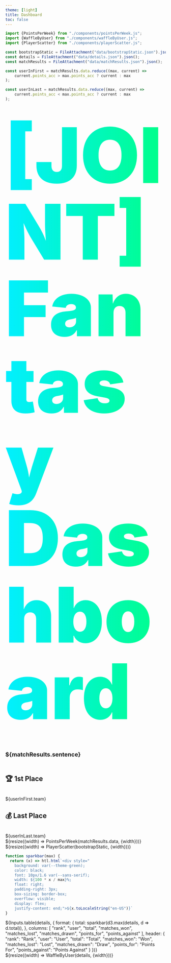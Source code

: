 ```yaml
---
theme: [light]
title: Dashboard
toc: false
---
```


```js
import {PointsPerWeek} from "./components/pointsPerWeek.js";
import {WaffleByUser} from "./components/waffleByUser.js";
import {PlayerScatter} from "./components/playerScatter.js";
```

```js
const bootstrapStatic = FileAttachment("data/bootstrapStatic.json").json();
const details = FileAttachment("data/details.json").json();
const matchResults = FileAttachment("data/matchResults.json").json();
```

```js
const userInFirst = matchResults.data.reduce((max, current) => 
    current.points_acc > max.points_acc ? current : max
);

const userInLast = matchResults.data.reduce((max, current) => 
    current.points_acc < max.points_acc ? current : max
);
```

<div class="hero">
  <h1>[JOINT] Fantasy Dashboard</h1>
</div>

<div class="hero">
  <h2>${matchResults.sentence}</h2>
</div>

<div class="grid grid-cols-4">
  <a class="card" style="color: inherit;">
    <h2>🏆 1st Place</h2>
    <br>
    <span class="big">${userInFirst.team}</span>
  </a>
  <a class="card" style="color: inherit;">
    <h2>💰 Last Place</h2>
    <br>
    <span class="big">${userInLast.team}</span>
  </a>
</div>

<div class="grid grid-cols-1">
  <div class="card">
    ${resize((width) => PointsPerWeek(matchResults.data, {width}))}
  </div>
  <div class="card">
    ${resize((width) => PlayerScatter(bootstrapStatic, {width}))}
  </div>
</div>

```js
function sparkbar(max) {
  return (x) => htl.html`<div style="
    background: var(--theme-green);
    color: black;
    font: 10px/1.6 var(--sans-serif);
    width: ${100 * x / max}%;
    float: right;
    padding-right: 3px;
    box-sizing: border-box;
    overflow: visible;
    display: flex;
    justify-content: end;">${x.toLocaleString("en-US")}`
}
```

<div class="grid grid-cols-2">
  <div class="card" style="padding: 0;">
      ${Inputs.table(details, {
        format: {
            total: sparkbar(d3.max(details, d => d.total)),
        },  
        columns: [
            "rank",
            "user",
            "total",
            "matches_won",
            "matches_lost",
            "matches_drawn",
            "points_for",
            "points_against"
        ],
        header: {
            "rank": "Rank",
            "user": "User",
            "total": "Total",
            "matches_won": "Won",
            "matches_lost": "Lost",
            "matches_drawn": "Draw",
            "points_for": "Points For",
            "points_against": "Points Against"
        }
      })}
    </div>
  <div class="card">
    ${resize((width) => WaffleByUser(details, {width}))}
  </div>
</div>

<style>

.hero {
  display: flex;
  flex-direction: column;
  font-family: var(--sans-serif);
  margin: 2rem 0 3rem;
  text-wrap: balance;
  text-align: left;
}

.hero h1 {
  margin: 1rem 0;
  max-width: none;
  font-size: 6vh !important;
  font-weight: 900;
  line-height: 1;
  background: linear-gradient(90deg, #02efff,  #00ff87);
  -webkit-background-clip: text;
  -webkit-text-fill-color: transparent;
  background-clip: text;
}

.hero h2 {
  margin: 0;
  max-width: none;
  font-size: 18px;
  /* font-weight: 500; */
  line-height: 1.5;
  color: var(--theme-foreground-muted);
}

@media (min-width: 640px) {
  .hero h1 {
    font-size: 90px;
  }
}

</style>
